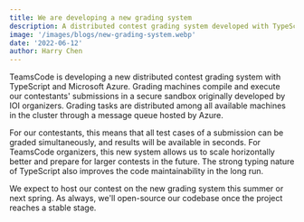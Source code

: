 ```yaml
---
title: We are developing a new grading system
description: A distributed contest grading system developed with TypeScript and Microsoft Azure.
image: '/images/blogs/new-grading-system.webp'
date: '2022-06-12'
author: Harry Chen
---
```


TeamsCode is developing a new distributed contest grading system with TypeScript and Microsoft Azure. Grading machines compile and execute our contestants' submissions in a secure sandbox originally developed by IOI organizers. Grading tasks are distributed among all available machines in the cluster through a message queue hosted by Azure.

For our contestants, this means that all test cases of a submission can be graded simultaneously, and results will be available in seconds. For TeamsCode organizers, this new system allows us to scale horizontally better and prepare for larger contests in the future. The strong typing nature of TypeScript also improves the code maintainability in the long run.

We expect to host our contest on the new grading system this summer or next spring. As always, we'll open-source our codebase once the project reaches a stable stage.
